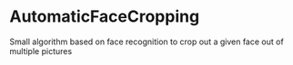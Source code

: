 # AutomaticFaceCropping
Small algorithm based on face recognition to crop out a given face out of multiple pictures
